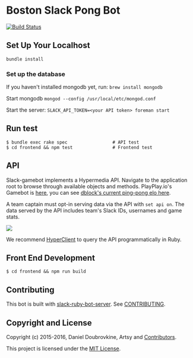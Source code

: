 Boston Slack Pong Bot
=============
[![Build Status](https://travis-ci.org/makeit-labs/boston-pong-bot.svg?branch=master)](https://travis-ci.org/makeit-labs/boston-pong-bot)
## Set Up Your Localhost

`bundle install`

### Set up the database

If you haven't installed mongodb yet, run:
`brew install mongodb`

Start mongodb
`mongod --config /usr/local/etc/mongod.conf`

Start the server:
`SLACK_API_TOKEN=<your API token> foreman start`

## Run test

```
$ bundle exec rake spec                 # API test
$ cd frontend && npm test               # Frontend test
```

## API

Slack-gamebot implements a Hypermedia API. Navigate to the application root to browse through available objects and methods. PlayPlay.io's Gamebot is [here](http://www.playplay.io/api), you can see [dblock's current ping-pong elo here](http://www.playplay.io/api/users/5543f64d6237640003000000).

A team captain must opt-in serving data via the API with `set api on`. The data served by the API includes team's Slack IDs, usernames and game stats.

![](screenshots/api.png)

We recommend [HyperClient](https://github.com/codegram/hyperclient) to query the API programmatically in Ruby.

## Front End Development
```
$ cd frontend && npm run build
```

## Contributing

This bot is built with [slack-ruby-bot-server](https://github.com/dblock/slack-ruby-bot-server). See [CONTRIBUTING](CONTRIBUTING.md).

## Copyright and License

Copyright (c) 2015-2016, Daniel Doubrovkine, Artsy and [Contributors](CHANGELOG.md).

This project is licensed under the [MIT License](LICENSE.md).
